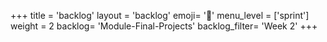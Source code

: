 +++
title = 'backlog'
layout = 'backlog'
emoji= '📝'
menu_level = ['sprint']
weight = 2
backlog= 'Module-Final-Projects'
backlog_filter= 'Week 2'
+++


